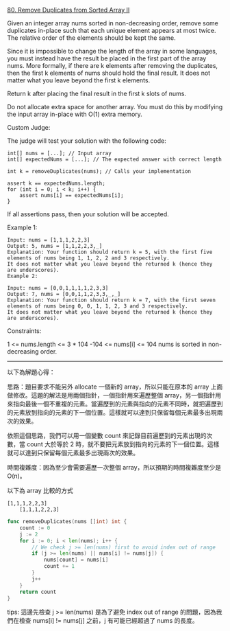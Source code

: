 [80. Remove Duplicates from Sorted Array II](https://leetcode.com/problems/remove-duplicates-from-sorted-array-ii)

Given an integer array nums sorted in non-decreasing order, remove some duplicates in-place such that each unique element appears at most twice. The relative order of the elements should be kept the same.

Since it is impossible to change the length of the array in some languages, you must instead have the result be placed in the first part of the array nums. More formally, if there are k elements after removing the duplicates, then the first k elements of nums should hold the final result. It does not matter what you leave beyond the first k elements.

Return k after placing the final result in the first k slots of nums.

Do not allocate extra space for another array. You must do this by modifying the input array in-place with O(1) extra memory.

Custom Judge:

The judge will test your solution with the following code:

```
int[] nums = [...]; // Input array
int[] expectedNums = [...]; // The expected answer with correct length

int k = removeDuplicates(nums); // Calls your implementation

assert k == expectedNums.length;
for (int i = 0; i < k; i++) {
    assert nums[i] == expectedNums[i];
}
```
If all assertions pass, then your solution will be accepted.

 

Example 1:

```
Input: nums = [1,1,1,2,2,3]
Output: 5, nums = [1,1,2,2,3,_]
Explanation: Your function should return k = 5, with the first five elements of nums being 1, 1, 2, 2 and 3 respectively.
It does not matter what you leave beyond the returned k (hence they are underscores).
Example 2:

Input: nums = [0,0,1,1,1,1,2,3,3]
Output: 7, nums = [0,0,1,1,2,3,3,_,_]
Explanation: Your function should return k = 7, with the first seven elements of nums being 0, 0, 1, 1, 2, 3 and 3 respectively.
It does not matter what you leave beyond the returned k (hence they are underscores).
```
 

Constraints:

1 <= nums.length <= 3 * 104
-104 <= nums[i] <= 104
nums is sorted in non-decreasing order.


------

以下為解題心得：

思路：題目要求不能另外 allocate 一個新的 array，所以只能在原本的 array 上面做修改。這題的解法是用兩個指針，一個指針用來遍歷整個 array，另一個指針用來指向最後一個不重複的元素。當遍歷到的元素與指向的元素不同時，就把遍歷到的元素放到指向的元素的下一個位置。這樣就可以達到只保留每個元素最多出現兩次的效果。

依照這個思路，我們可以用一個變數 count 來記錄目前遍歷到的元素出現的次數，當 count 大於等於 2 時，就不要把元素放到指向的元素的下一個位置。這樣就可以達到只保留每個元素最多出現兩次的效果。

時間複雜度：因為至少會需要遍歷一次整個 array，所以預期的時間複雜度至少是 O(n)。


以下為 array 比較的方式
```
[1,1,1,2,2,3]
    [1,1,1,2,2,3]
```

```go
func removeDuplicates(nums []int) int {
	count := 0
	j := 2
	for i := 0; i < len(nums); i++ {
        // We check j >= len(nums) first to avoid index out of range
		if (j >= len(nums) || nums[i] != nums[j]) {
			nums[count] = nums[i]
			count += 1
        }
		j++
	}
	return count
}
```

tips: 這邊先檢查 j >= len(nums) 是為了避免 index out of range 的問題，因為我們在檢查 nums[i] != nums[j] 之前，j 有可能已經超過了 nums 的長度。
